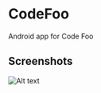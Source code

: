 # CodeFoo
Android app for Code Foo
## Screenshots
![Alt text](../ReadMe_Images/device-2017-03-20-042623.png?raw=true "Home Screen")
